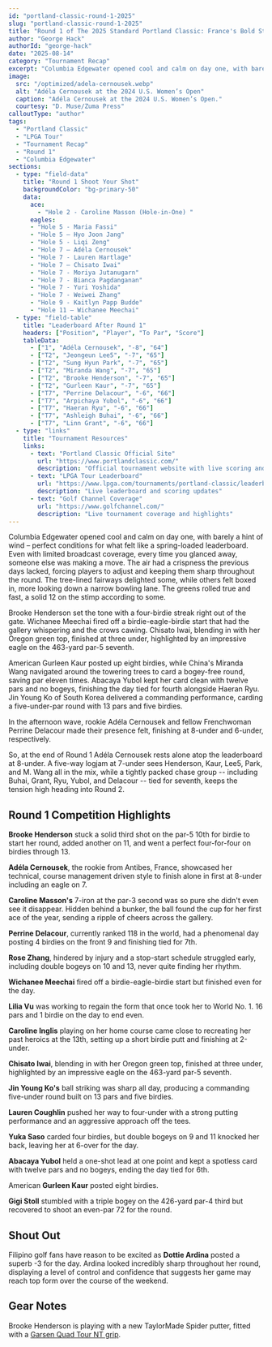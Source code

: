 ```yaml
---
id: "portland-classic-round-1-2025"
slug: "portland-classic-round-1-2025"
title: "Round 1 of The 2025 Standard Portland Classic: France's Bold Start, Brooke's Birdie Streak, and Wichanee's Early Eagle"
author: "George Hack"
authorId: "george-hack"
date: "2025-08-14"
category: "Tournament Recap"
excerpt: "Columbia Edgewater opened cool and calm on day one, with barely a hint of wind – perfect conditions for what felt like a spring-loaded leaderboard."
image:
  src: "/optimized/adela-cernousek.webp"
  alt: "Adéla Cernousek at the 2024 U.S. Women’s Open"
  caption: "Adéla Cernousek at the 2024 U.S. Women’s Open."
  courtesy: "D. Muse/Zuma Press"
calloutType: "author"
tags:
  - "Portland Classic"
  - "LPGA Tour"
  - "Tournament Recap"
  - "Round 1"
  - "Columbia Edgewater"
sections:
  - type: "field-data"
    title: "Round 1 Shoot Your Shot"
    backgroundColor: "bg-primary-50"
    data:
      ace:
        - "Hole 2 - Caroline Masson (Hole-in-One) "
      eagles:
      - "Hole 5 - Maria Fassi"
      - "Hole 5 – Hyo Joon Jang"
      - "Hole 5 - Liqi Zeng"
      - "Hole 7 – Adéla Cernousek"
      - "Hole 7 - Lauren Hartlage"
      - "Hole 7 – Chisato Iwai"
      - "Hole 7 - Moriya Jutanugarn"
      - "Hole 7 - Bianca Pagdanganan"
      - "Hole 7 - Yuri Yoshida"
      - "Hole 7 - Weiwei Zhang"
      - "Hole 9 - Kaitlyn Papp Budde"
      - "Hole 11 – Wichanee Meechai"
  - type: "field-table"
    title: "Leaderboard After Round 1"
    headers: ["Position", "Player", "To Par", "Score"]
    tableData:
      - ["1", "Adéla Cernousek", "-8", "64"]
      - ["T2", "Jeongeun Lee5", "-7", "65"]
      - ["T2", "Sung Hyun Park", "-7", "65"]
      - ["T2", "Miranda Wang", "-7", "65"]
      - ["T2", "Brooke Henderson", "-7", "65"]
      - ["T2", "Gurleen Kaur", "-7", "65"]
      - ["T7", "Perrine Delacour", "-6", "66"]
      - ["T7", "Arpichaya Yubol", "-6", "66"]
      - ["T7", "Haeran Ryu", "-6", "66"]
      - ["T7", "Ashleigh Buhai", "-6", "66"]
      - ["T7", "Linn Grant", "-6", "66"]
  - type: "links"
    title: "Tournament Resources"
    links:
      - text: "Portland Classic Official Site"
        url: "https://www.portlandclassic.com/"
        description: "Official tournament website with live scoring and information"
      - text: "LPGA Tour Leaderboard"
        url: "https://www.lpga.com/tournaments/portland-classic/leaderboard"
        description: "Live leaderboard and scoring updates"
      - text: "Golf Channel Coverage"
        url: "https://www.golfchannel.com/"
        description: "Live tournament coverage and highlights"
---
```


Columbia Edgewater opened cool and calm on day one, with barely a hint of wind – perfect conditions for what felt like a spring-loaded leaderboard. Even with limited broadcast coverage, every time you glanced away, someone else was making a move. The air had a crispness the previous days lacked, forcing players to adjust and keeping them sharp throughout the round. The tree-lined fairways delighted some, while others felt boxed in, more looking down a narrow bowling lane. The greens rolled true and fast, a solid 12 on the stimp according to some.

Brooke Henderson set the tone with a four-birdie streak right out of the gate. Wichanee Meechai fired off a birdie-eagle-birdie start that had the gallery whispering and the crows cawing. Chisato Iwai, blending in with her Oregon green top, finished at three under, highlighted by an impressive eagle on the 463-yard par-5 seventh.

American Gurleen Kaur posted up eight birdies, while China's Miranda Wang navigated around the towering trees to card a bogey-free round, saving par eleven times. Abacaya Yubol kept her card clean with twelve pars and no bogeys, finishing the day tied for fourth alongside Haeran Ryu. Jin Young Ko of South Korea delivered a commanding performance, carding a five-under-par round with 13 pars and five birdies.

In the afternoon wave, rookie Adéla Cernousek and fellow Frenchwoman Perrine Delacour made their presence felt, finishing at 8-under and 6-under, respectively.

So, at the end of Round 1 Adéla Cernousek rests alone atop the leaderboard at 8-under. A five-way logjam at 7-under sees Henderson, Kaur, Lee5, Park, and M. Wang all in the mix, while a tightly packed chase group -- including Buhai, Grant, Ryu, Yubol, and Delacour -- tied for seventh, keeps the tension high heading into Round 2.

## Round 1 Competition Highlights

**Brooke Henderson** stuck a solid third shot on the par-5 10th for birdie to start her round, added another on 11, and went a perfect four-for-four on birdies through 13.

**Adéla Cernousek**, the rookie from Antibes, France, showcased her technical, course management driven style to finish alone in first at 8-under including an eagle on 7.

**Caroline Masson's** 7-iron at the par-3 second was so pure she didn't even see it disappear. Hidden behind a bunker, the ball found the cup for her first ace of the year, sending a ripple of cheers across the gallery.

**Perrine Delacour**, currently ranked 118 in the world, had a phenomenal day posting 4 birdies on the front 9 and finishing tied for 7th.

**Rose Zhang**, hindered by injury and a stop-start schedule struggled early, including double bogeys on 10 and 13, never quite finding her rhythm.

**Wichanee Meechai** fired off a birdie-eagle-birdie start but finished even for the day.

**Lilia Vu** was working to regain the form that once took her to World No. 1. 16 pars and 1 birdie on the day to end even.

**Caroline Inglis** playing on her home course came close to recreating her past heroics at the 13th, setting up a short birdie putt and finishing at 2-under.

**Chisato Iwai**, blending in with her Oregon green top, finished at three under, highlighted by an impressive eagle on the 463-yard par-5 seventh.

**Jin Young Ko's** ball striking was sharp all day, producing a commanding five-under round built on 13 pars and five birdies.

**Lauren Coughlin** pushed her way to four-under with a strong putting performance and an aggressive approach off the tees.

**Yuka Saso** carded four birdies, but double bogeys on 9 and 11 knocked her back, leaving her at 6-over for the day.

**Abacaya Yubol** held a one-shot lead at one point and kept a spotless card with twelve pars and no bogeys, ending the day tied for 6th.

American **Gurleen Kaur** posted eight birdies.

**Gigi Stoll** stumbled with a triple bogey on the 426-yard par-4 third but recovered to shoot an even-par 72 for the round.

## Shout Out

Filipino golf fans have reason to be excited as **Dottie Ardina** posted a superb -3 for the day. Ardina looked incredibly sharp throughout her round, displaying a level of control and confidence that suggests her game may reach top form over the course of the weekend.

## Gear Notes

Brooke Henderson is playing with a new TaylorMade Spider putter, fitted with a [Garsen Quad Tour NT grip](https://garsengolf.com/).

